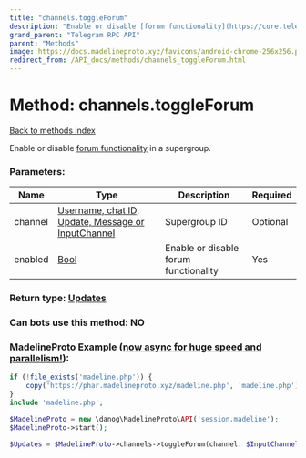 ```yaml
---
title: "channels.toggleForum"
description: "Enable or disable [forum functionality](https://core.telegram.org/api/forum) in a supergroup."
grand_parent: "Telegram RPC API"
parent: "Methods"
image: https://docs.madelineproto.xyz/favicons/android-chrome-256x256.png
redirect_from: /API_docs/methods/channels_toggleForum.html
---
```

# Method: channels.toggleForum
[Back to methods index](index.html)



Enable or disable [forum functionality](https://core.telegram.org/api/forum) in a supergroup.

### Parameters:

| Name     |    Type       | Description | Required |
|----------|---------------|-------------|----------|
|channel|[Username, chat ID, Update, Message or InputChannel](/API_docs/types/InputChannel.html) | Supergroup ID | Optional|
|enabled|[Bool](/API_docs/types/Bool.html) | Enable or disable forum functionality | Yes|


### Return type: [Updates](/API_docs/types/Updates.html)

### Can bots use this method: **NO**


### MadelineProto Example ([now async for huge speed and parallelism!](https://docs.madelineproto.xyz/docs/ASYNC.html)):


```php
if (!file_exists('madeline.php')) {
    copy('https://phar.madelineproto.xyz/madeline.php', 'madeline.php');
}
include 'madeline.php';

$MadelineProto = new \danog\MadelineProto\API('session.madeline');
$MadelineProto->start();

$Updates = $MadelineProto->channels->toggleForum(channel: $InputChannel, enabled: $Bool, );
```

